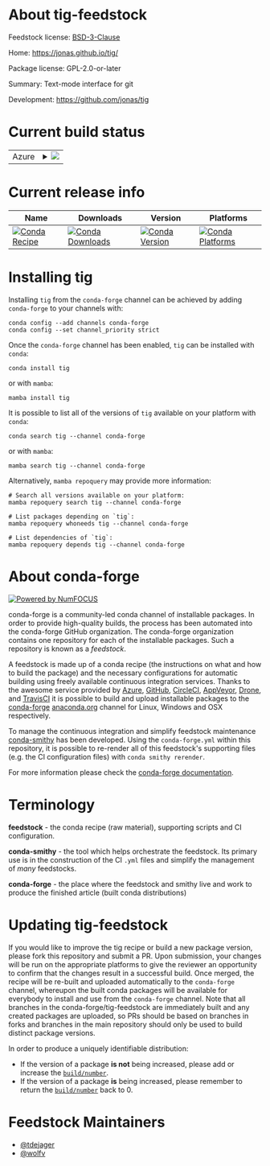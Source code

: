 About tig-feedstock
===================

Feedstock license: [BSD-3-Clause](https://github.com/conda-forge/tig-feedstock/blob/main/LICENSE.txt)

Home: https://jonas.github.io/tig/

Package license: GPL-2.0-or-later

Summary: Text-mode interface for git

Development: https://github.com/jonas/tig

Current build status
====================


<table>
    
  <tr>
    <td>Azure</td>
    <td>
      <details>
        <summary>
          <a href="https://dev.azure.com/conda-forge/feedstock-builds/_build/latest?definitionId=17389&branchName=main">
            <img src="https://dev.azure.com/conda-forge/feedstock-builds/_apis/build/status/tig-feedstock?branchName=main">
          </a>
        </summary>
        <table>
          <thead><tr><th>Variant</th><th>Status</th></tr></thead>
          <tbody><tr>
              <td>linux_64</td>
              <td>
                <a href="https://dev.azure.com/conda-forge/feedstock-builds/_build/latest?definitionId=17389&branchName=main">
                  <img src="https://dev.azure.com/conda-forge/feedstock-builds/_apis/build/status/tig-feedstock?branchName=main&jobName=linux&configuration=linux%20linux_64_" alt="variant">
                </a>
              </td>
            </tr><tr>
              <td>osx_64</td>
              <td>
                <a href="https://dev.azure.com/conda-forge/feedstock-builds/_build/latest?definitionId=17389&branchName=main">
                  <img src="https://dev.azure.com/conda-forge/feedstock-builds/_apis/build/status/tig-feedstock?branchName=main&jobName=osx&configuration=osx%20osx_64_" alt="variant">
                </a>
              </td>
            </tr>
          </tbody>
        </table>
      </details>
    </td>
  </tr>
</table>

Current release info
====================

| Name | Downloads | Version | Platforms |
| --- | --- | --- | --- |
| [![Conda Recipe](https://img.shields.io/badge/recipe-tig-green.svg)](https://anaconda.org/conda-forge/tig) | [![Conda Downloads](https://img.shields.io/conda/dn/conda-forge/tig.svg)](https://anaconda.org/conda-forge/tig) | [![Conda Version](https://img.shields.io/conda/vn/conda-forge/tig.svg)](https://anaconda.org/conda-forge/tig) | [![Conda Platforms](https://img.shields.io/conda/pn/conda-forge/tig.svg)](https://anaconda.org/conda-forge/tig) |

Installing tig
==============

Installing `tig` from the `conda-forge` channel can be achieved by adding `conda-forge` to your channels with:

```
conda config --add channels conda-forge
conda config --set channel_priority strict
```

Once the `conda-forge` channel has been enabled, `tig` can be installed with `conda`:

```
conda install tig
```

or with `mamba`:

```
mamba install tig
```

It is possible to list all of the versions of `tig` available on your platform with `conda`:

```
conda search tig --channel conda-forge
```

or with `mamba`:

```
mamba search tig --channel conda-forge
```

Alternatively, `mamba repoquery` may provide more information:

```
# Search all versions available on your platform:
mamba repoquery search tig --channel conda-forge

# List packages depending on `tig`:
mamba repoquery whoneeds tig --channel conda-forge

# List dependencies of `tig`:
mamba repoquery depends tig --channel conda-forge
```


About conda-forge
=================

[![Powered by
NumFOCUS](https://img.shields.io/badge/powered%20by-NumFOCUS-orange.svg?style=flat&colorA=E1523D&colorB=007D8A)](https://numfocus.org)

conda-forge is a community-led conda channel of installable packages.
In order to provide high-quality builds, the process has been automated into the
conda-forge GitHub organization. The conda-forge organization contains one repository
for each of the installable packages. Such a repository is known as a *feedstock*.

A feedstock is made up of a conda recipe (the instructions on what and how to build
the package) and the necessary configurations for automatic building using freely
available continuous integration services. Thanks to the awesome service provided by
[Azure](https://azure.microsoft.com/en-us/services/devops/), [GitHub](https://github.com/),
[CircleCI](https://circleci.com/), [AppVeyor](https://www.appveyor.com/),
[Drone](https://cloud.drone.io/welcome), and [TravisCI](https://travis-ci.com/)
it is possible to build and upload installable packages to the
[conda-forge](https://anaconda.org/conda-forge) [anaconda.org](https://anaconda.org/)
channel for Linux, Windows and OSX respectively.

To manage the continuous integration and simplify feedstock maintenance
[conda-smithy](https://github.com/conda-forge/conda-smithy) has been developed.
Using the ``conda-forge.yml`` within this repository, it is possible to re-render all of
this feedstock's supporting files (e.g. the CI configuration files) with ``conda smithy rerender``.

For more information please check the [conda-forge documentation](https://conda-forge.org/docs/).

Terminology
===========

**feedstock** - the conda recipe (raw material), supporting scripts and CI configuration.

**conda-smithy** - the tool which helps orchestrate the feedstock.
                   Its primary use is in the construction of the CI ``.yml`` files
                   and simplify the management of *many* feedstocks.

**conda-forge** - the place where the feedstock and smithy live and work to
                  produce the finished article (built conda distributions)


Updating tig-feedstock
======================

If you would like to improve the tig recipe or build a new
package version, please fork this repository and submit a PR. Upon submission,
your changes will be run on the appropriate platforms to give the reviewer an
opportunity to confirm that the changes result in a successful build. Once
merged, the recipe will be re-built and uploaded automatically to the
`conda-forge` channel, whereupon the built conda packages will be available for
everybody to install and use from the `conda-forge` channel.
Note that all branches in the conda-forge/tig-feedstock are
immediately built and any created packages are uploaded, so PRs should be based
on branches in forks and branches in the main repository should only be used to
build distinct package versions.

In order to produce a uniquely identifiable distribution:
 * If the version of a package **is not** being increased, please add or increase
   the [``build/number``](https://docs.conda.io/projects/conda-build/en/latest/resources/define-metadata.html#build-number-and-string).
 * If the version of a package **is** being increased, please remember to return
   the [``build/number``](https://docs.conda.io/projects/conda-build/en/latest/resources/define-metadata.html#build-number-and-string)
   back to 0.

Feedstock Maintainers
=====================

* [@tdejager](https://github.com/tdejager/)
* [@wolfv](https://github.com/wolfv/)

